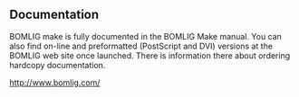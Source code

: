 Documentation
-------------

BOMLIG make is fully documented in the BOMLIG Make manual.  You can also find
on-line and preformatted (PostScript and DVI) versions at the BOMLIG web
site once launched.  There is information there about ordering hardcopy documentation.

  http://www.bomlig.com/

